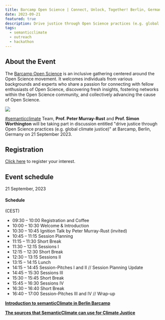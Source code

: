 ```yaml
---
title: Barcamp Open Science | Connect, Unlock, Together! Berlin, Germany (Hybrid event) 
date: 2023-09-21
featured: true
description: Drive justice through Open Science practices (e.g. global climate justice) 
tags:
  - semanticclimate
  - outreach
  - hackathon
---
```

## About the Event
The [Barcamp Open Science](https://www.barcamp-open-science.eu/) is an inclusive gathering centered around the Open Science movement. It welcomes individuals from various backgrounds and experts who share a passion for connecting with fellow enthusiasts of Open Science, discovering fresh insights, fostering networks within the Open Science community, and collectively advancing the cause of Open Science. 

<img src = "/p/static/img/barcamp2023.jpg">

[#semanticclimate](https://semanticclimate.org/p/en/) Team, **Prof. Peter Murray-Rust** and **Prof. Simon Worthington** will be taking part in discussion entitled "drive justice through Open Science practices (e.g. global climate justice)" at Barcamp, Berlin, Germany on 21 September 2023.

## Registration
[Click here](https://barcamps.eu/oscibar2023/?__l=en) to register your interest.

## Event schedule
21 September, 2023

#### Schedule
(CEST)

- 09:30 – 10:00 Registration and Coffee
- 10:00 – 10:30 Welcome & Introduction
- 10:30 – 10:45 Ignition Talk by Peter Murray-Rust (invited)
- 10:45 – 11:15 Session Planning
- 11:15 – 11:30 Short Break
- 11:30 – 12:15 Sessions I
- 12:15 – 12:30 Short Break
- 12:30 – 13:15 Sessions II
- 13:15 – 14:15 Lunch
- 14:15 – 14:45 Session-Pitches I and II // Session Planning Update
- 14:45 – 15:30 Sessions III
- 15:30 – 15:45 Short Break
- 15:45 – 16:30 Sessions IV
- 16:30 – 16:40 Short Break
- 16:40 – 17:00  Session-Pitches III and IV // Wrap-up


[**Introduction to semanticClimate in Berlin Barcamp**](https://semanticclimate.org/p/en/posts/barcamp-post1/)

[**The sources that SemanticClimate can use for Climate Justice**](https://semanticclimate.org/p/en/posts/barcamp-post2/)


